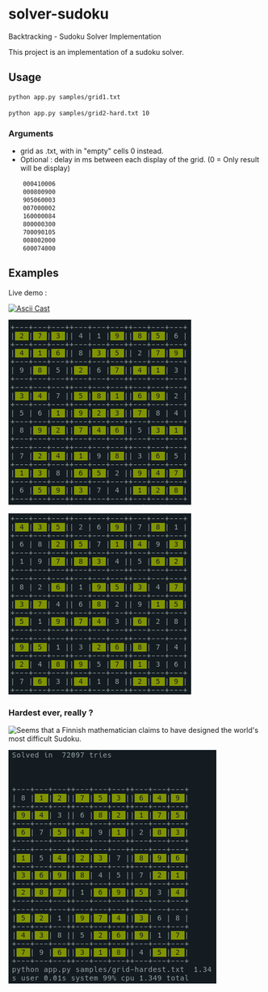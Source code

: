# solver-sudoku

  Backtracking - Sudoku Solver Implementation

This project is an implementation of a sudoku solver.

## Usage

    python app.py samples/grid1.txt

    python app.py samples/grid2-hard.txt 10


### Arguments 

- grid as .txt, with in "empty" cells 0 instead.
- Optional : delay in ms between each display of the grid. (0 = Only result will be display)

```
    000410006
    000800900
    905060003
    007000002
    160000084
    800000300
    700090105
    008002000
    600074000
```


## Examples

Live demo : 

[![Ascii Cast](https://asciinema.org/a/502207.svg)](https://asciinema.org/a/502207)


![Hard grid](images/2022-06-16_19-55-46.png)


![Simple grid](images/2022-06-16_19-56-09.png)


### Hardest ever, really ? 

![Seems that a Finnish mathematician claims to have designed the world's most difficult Sudoku.](https://abcnews.go.com/blogs/headlines/2012/06/can-you-solve-the-hardest-ever-sudoku)

![Hardest ever sudoku](images/2022-06-16_20-30-25.png)
